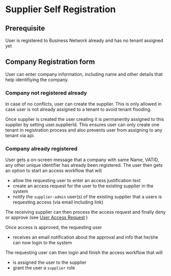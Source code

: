 # Supplier Self Registration

## Prerequisite 
User is registered to Business Network already and has no tenant assigned yet

## Company Registration form

User can enter company information, including name and other details that help identifiying the company.

### Company not registered already

In case of no conflicts, user can create the supplier.
This is only allowed in case user is not already assigned to a tenant to avoid tenant flooding.

Once supplier is created the user creating it is permanently assigned to this supplier by setting user.supplierId.
This ensures user can only create one tenant in registration process and also prevents user from assigning to any tenant via api.

### Company already registered

User gets a on-screen message that a company with same Name, VATID, any other unique identifier has already been registered.
The user then gets an option to start an access workflow that will
* allow the requesting user to enter an access justification text
* create an access request for the user to the existing supplier in the system
* notify the `supplier-admin` user(s) of the existing supplier that a users is requesting access (via email including link)

The receiving supplier can then process the access request and finally deny or approve (see [User Access Request](UserAccessRequest.md) )

Once access is approved, the requesting user
* receives an email notification about the approval and info that he/she can now login to the system

The requesting user can then login and finish the access workflow that will
* is assigned the user to the supplier
* grant the user a `supplier` role
